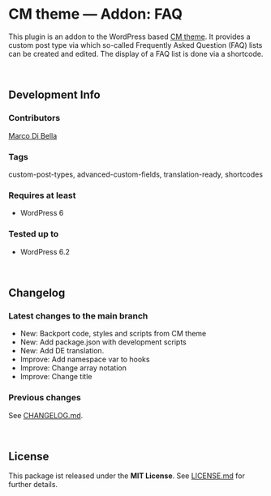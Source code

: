 #  CM theme &mdash; Addon: FAQ
This plugin is an addon to the WordPress based [CM theme](https://github.com/mdibella-dev/cm). It provides a custom post type via which so-called Frequently Asked Question (FAQ) lists can be created and edited. The display of a FAQ list is done via a shortcode.

<br>

## Development Info

### Contributors
[Marco Di Bella ](https://github.com/mdibella-dev)

### Tags
custom-post-types, advanced-custom-fields, translation-ready, shortcodes

### Requires at least

* WordPress 6

### Tested up to

* WordPress 6.2

<br>

## Changelog

### Latest changes to the main branch

* New: Backport code, styles and scripts from CM theme
* New: Add package.json with development scripts
* New: Add DE translation.
* Improve: Add namespace var to hooks
* Improve: Change array notation
* Improve: Change title

### Previous changes

See [CHANGELOG.md](https://github.com/mdibella-dev/cm-theme-addon-faq/blob/main/CHANGELOG.md).

<br>

## License

This package ist released under the **MIT License**. See [LICENSE.md](https://github.com/mdibella-dev/cm-theme-addon-faq/blob/main/LICENSE.md) for further details.
